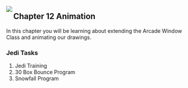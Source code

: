 <img align="left" src="http://hermonswebsites.com/Classes/CS/python.png"><H2>Chapter 12 Animation</H2>

In this chapter you will be learning about extending the Arcade Window Class and animating our drawings. 


<h3>Jedi Tasks</h3>
<ol>
  <li>Jedi Training</li>
  <li>30 Box Bounce Program</li>
  <li>Snowfall Program</li>

  </ol>
